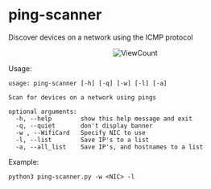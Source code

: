 # ping-scanner
Discover devices on a network using the ICMP protocol


<p align="center">
    <img alt="ViewCount" src="https://views.whatilearened.today/views/github/lSANCHOl/ping-scanner.svg">
</p>

Usage:
```
usage: ping-scanner [-h] [-q] [-w] [-l] [-a]

Scan for devices on a network using pings

optional arguments:
  -h, --help        show this help message and exit
  -q, --quiet       don't display banner
  -w , --WifiCard   Specify NIC to use
  -l, --list        Save IP's to a list
  -a, --all_list    Save IP's, and hostnames to a list
  ```
 
Example:
```
python3 ping-scanner.py -w <NIC> -l
```
